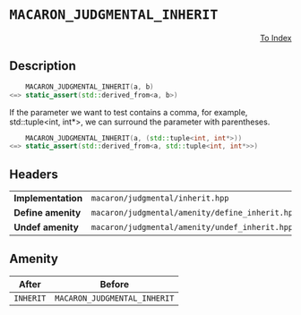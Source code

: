 # `MACARON_JUDGMENTAL_INHERIT`

<p style='text-align: right;'><a href="../../index.md#judgmental-inherit">To Index</a></p>

## Description

```C++
    MACARON_JUDGMENTAL_INHERIT(a, b)
<=> static_assert(std::derived_from<a, b>)
```

If the parameter we want to test contains a comma, for example, std::tuple&lt;int, int*&gt;, we can surround the parameter with parentheses.

```C++
    MACARON_JUDGMENTAL_INHERIT(a, (std::tuple<int, int*>))
<=> static_assert(std::derived_from<a, std::tuple<int, int*>>)
```

## Headers

<table>
  <tbody>
    <tr>
      <td><b>Implementation</b></td>
      <td><code>macaron/judgmental/inherit.hpp</code></td>
    </tr>
    <tr>
      <td><b>Define amenity</b></td>
      <td><code>macaron/judgmental/amenity/define_inherit.hpp</code></td>
    </tr>
    <tr>
      <td><b>Undef amenity</b></td>
      <td><code>macaron/judgmental/amenity/undef_inherit.hpp</code></td>
    </tr>
  </tbody>
</table>

## Amenity

<table>
  <thead>
    <tr>
      <th>After</th>
      <th>Before</th>
    </tr>
  </thead>
  <tbody>
    <tr>
      <td><code>INHERIT</code></td>
      <td><code>MACARON_JUDGMENTAL_INHERIT</code></td>
    </tr>
  </tbody>
</table>
